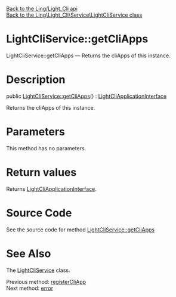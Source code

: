 [Back to the Ling/Light_Cli api](https://github.com/lingtalfi/Light_Cli/blob/master/doc/api/Ling/Light_Cli.md)<br>
[Back to the Ling\Light_Cli\Service\LightCliService class](https://github.com/lingtalfi/Light_Cli/blob/master/doc/api/Ling/Light_Cli/Service/LightCliService.md)


LightCliService::getCliApps
================



LightCliService::getCliApps — Returns the cliApps of this instance.




Description
================


public [LightCliService::getCliApps](https://github.com/lingtalfi/Light_Cli/blob/master/doc/api/Ling/Light_Cli/Service/LightCliService/getCliApps.md)() : [LightCliApplicationInterface](https://github.com/lingtalfi/Light_Cli/blob/master/doc/api/Ling/Light_Cli/CliTools/Program/LightCliApplicationInterface.md)




Returns the cliApps of this instance.




Parameters
================

This method has no parameters.


Return values
================

Returns [LightCliApplicationInterface](https://github.com/lingtalfi/Light_Cli/blob/master/doc/api/Ling/Light_Cli/CliTools/Program/LightCliApplicationInterface.md).








Source Code
===========
See the source code for method [LightCliService::getCliApps](https://github.com/lingtalfi/Light_Cli/blob/master/Service/LightCliService.php#L99-L102)


See Also
================

The [LightCliService](https://github.com/lingtalfi/Light_Cli/blob/master/doc/api/Ling/Light_Cli/Service/LightCliService.md) class.

Previous method: [registerCliApp](https://github.com/lingtalfi/Light_Cli/blob/master/doc/api/Ling/Light_Cli/Service/LightCliService/registerCliApp.md)<br>Next method: [error](https://github.com/lingtalfi/Light_Cli/blob/master/doc/api/Ling/Light_Cli/Service/LightCliService/error.md)<br>

